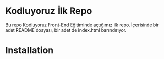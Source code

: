 # Kodluyoruz İlk Repo
Bu repo Kodluyoruz Front-End Eğitiminde açtığımız ilk repo. İçerisinde bir adet README dosyası, bir adet de index.html barındırıyor.
# Installation
